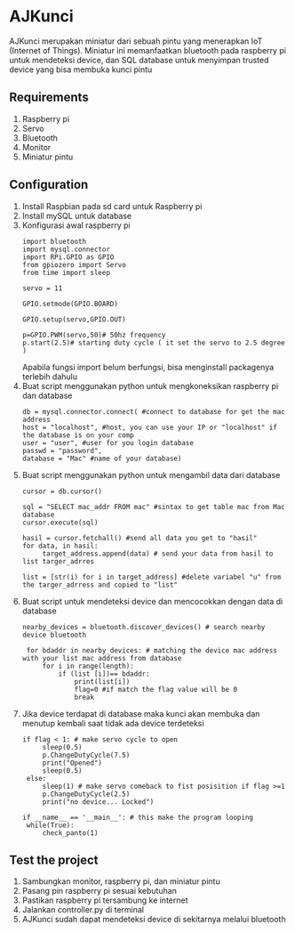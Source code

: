 # AJKunci
AJKunci merupakan miniatur dari sebuah pintu yang menerapkan IoT (Internet of Things). Miniatur ini memanfaatkan bluetooth pada raspberry pi untuk mendeteksi device, dan SQL database untuk menyimpan trusted device yang bisa membuka kunci pintu

## Requirements
1. Raspberry pi
2. Servo
3. Bluetooth
4. Monitor
5. Miniatur pintu

## Configuration
1. Install Raspbian pada sd card untuk Raspberry pi
2. Install mySQL untuk database
3. Konfigurasi awal raspberry pi
    ```
    import bluetooth
    import mysql.connector
    import RPi.GPIO as GPIO
    from gpiozero import Servo
    from time import sleep

    servo = 11

    GPIO.setmode(GPIO.BOARD)

    GPIO.setup(servo,GPIO.OUT)

    p=GPIO.PWM(servo,50)# 50hz frequency
    p.start(2.5)# starting duty cycle ( it set the servo to 2.5 degree )
    ```
    Apabila fungsi import belum berfungsi, bisa menginstall packagenya terlebih dahulu
3. Buat script menggunakan python untuk mengkoneksikan raspberry pi dan database
   ```
   db = mysql.connector.connect( #connect to database for get the mac address
   host = "localhost", #host, you can use your IP or "localhost" if the database is on your comp
   user = "user", #user for you login database
   passwd = "password", 
   database = "Mac" #name of your database) 
   ```
4. Buat script menggunakan python untuk mengambil data dari database
   ```
   cursor = db.cursor()

   sql = "SELECT mac_addr FROM mac" #sintax to get table mac from Mac database
   cursor.execute(sql)

   hasil = cursor.fetchall() #send all data you get to "hasil"
   for data, in hasil:
        target_address.append(data) # send your data from hasil to list targer_adrres

   list = [str(i) for i in target_address] #delete variabel "u" from the targer_adrress and copied to "list"   
   ```
5. Buat script untuk mendeteksi device dan mencocokkan dengan data di database
   ```
   nearby_devices = bluetooth.discover_devices() # search nearby device bluetooth
    
    for bdaddr in nearby_devices: # matching the device mac address with your list mac address from database
        for i in range(length):
            if (list [i])== bdaddr:
                print(list[i])
                flag=0 #if match the flag value will be 0
                break
   ```
6. Jika device terdapat di database maka kunci akan membuka dan menutup kembali saat tidak ada device terdeteksi
   ```
   if flag < 1: # make servo cycle to open
        sleep(0.5)
        p.ChangeDutyCycle(7.5)
        print("Opened")
        sleep(0.5)
    else:
        sleep(1) # make servo comeback to fist posisition if flag >=1
        p.ChangeDutyCycle(2.5)
        print("no device... Locked")
        
   if __name__ == '__main__': # this make the program looping
    while(True):
        check_panto(1)
   ```
   
## Test the project
1. Sambungkan monitor, raspberry pi, dan miniatur pintu
2. Pasang pin raspberry pi sesuai kebutuhan
3. Pastikan raspberry pi tersambung ke internet
4. Jalankan controller.py di terminal
5. AJKunci sudah dapat mendeteksi device di sekitarnya melalui bluetooth
